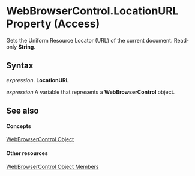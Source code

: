 
# WebBrowserControl.LocationURL Property (Access)

Gets the Uniform Resource Locator (URL) of the current document. Read-only  **String**.


## Syntax

 _expression_. **LocationURL**

 _expression_ A variable that represents a **WebBrowserControl** object.


## See also


#### Concepts


[WebBrowserControl Object](d7a2fc59-e373-ea64-e877-e18f23c491a0.md)
#### Other resources


[WebBrowserControl Object Members](bd19a10a-fbbc-5fd6-0818-23a377be9583.md)
